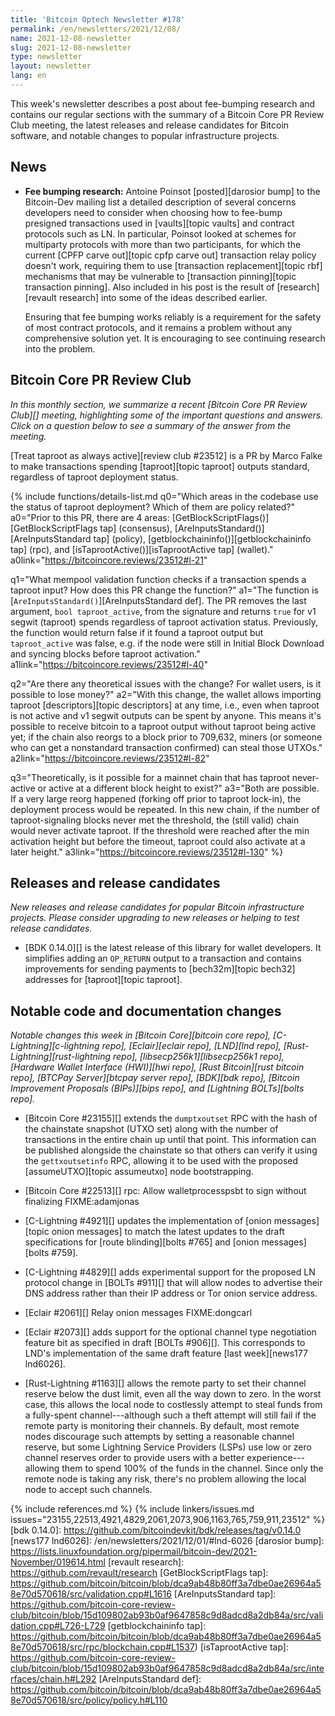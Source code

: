 ```yaml
---
title: 'Bitcoin Optech Newsletter #178'
permalink: /en/newsletters/2021/12/08/
name: 2021-12-08-newsletter
slug: 2021-12-08-newsletter
type: newsletter
layout: newsletter
lang: en
---
```

This week's newsletter describes a post about fee-bumping research and
contains our regular sections with the summary of a Bitcoin Core PR
Review Club meeting, the latest releases and release candidates for Bitcoin software,
and notable changes to popular infrastructure projects.

## News

- **Fee bumping research:** Antoine Poinsot [posted][darosior bump] to
  the Bitcoin-Dev mailing list a detailed description of several concerns
  developers need to consider when choosing how to fee-bump presigned
  transactions used in [vaults][topic vaults] and contract protocols
  such as LN.  In particular, Poinsot looked at schemes for multiparty
  protocols with more than two participants, for which the current [CPFP
  carve out][topic cpfp carve out] transaction relay policy doesn't
  work, requiring them to use [transaction replacement][topic rbf]
  mechanisms that may be vulnerable to [transaction pinning][topic
  transaction pinning].  Also included in his post is the result of
  [research][revault research] into some of the ideas described earlier.

    Ensuring that fee bumping works reliably is a requirement for the
    safety of most contract protocols, and it remains a problem without any
    comprehensive solution yet.  It is encouraging to see continuing
    research into the problem.

## Bitcoin Core PR Review Club

*In this monthly section, we summarize a recent [Bitcoin Core PR Review Club][]
meeting, highlighting some of the important questions and answers.  Click on a
question below to see a summary of the answer from the meeting.*

[Treat taproot as always active][review club #23512] is a PR by Marco Falke to
make transactions spending [taproot][topic taproot] outputs standard, regardless of taproot
deployment status.

{% include functions/details-list.md
  q0="Which areas in the codebase use the status of taproot deployment? Which of
  them are policy related?"
  a0="Prior to this PR, there are 4 areas:
  [GetBlockScriptFlags()][GetBlockScriptFlags tap] (consensus),
  [AreInputsStandard()][AreInputsStandard tap] (policy),
  [getblockchaininfo()][getblockchaininfo tap] (rpc), and
  [isTaprootActive()][isTaprootActive tap] (wallet)."
  a0link="https://bitcoincore.reviews/23512#l-21"

  q1="What mempool validation function checks if a transaction spends a taproot
  input? How does this PR change the function?"
  a1="The function is [`AreInputsStandard()`][AreInputsStandard def]. The PR
  removes the last argument, `bool taproot_active`, from the signature and returns
  `true` for v1 segwit (taproot) spends regardless of taproot activation status.
  Previously, the function would return false if it found a taproot output but
  `taproot_active` was false, e.g. if the node were still in Initial Block
  Download and syncing blocks before taproot activation."
  a1link="https://bitcoincore.reviews/23512#l-40"

  q2="Are there any theoretical issues with the change? For wallet users, is
  it possible to lose money?"
  a2="With this change, the wallet allows importing taproot [descriptors][topic descriptors] at any
  time, i.e., even when taproot is not active and v1 segwit outputs can be spent
  by anyone. This means it's possible to receive bitcoin to a taproot output
  without taproot being active yet; if the chain also reorgs to a block prior to
  709,632, miners (or someone who can get a nonstandard transaction confirmed) can
  steal those UTXOs."
  a2link="https://bitcoincore.reviews/23512#l-82"

  q3="Theoretically, is it possible for a mainnet chain that has taproot
  never-active or active at a different block height to exist?"
  a3="Both are possible. If a very large reorg happened (forking off prior to
  taproot lock-in), the deployment process would be repeated. In this new chain,
  if the number of taproot-signaling blocks never met the threshold, the (still
  valid) chain would never activate taproot. If the threshold were reached after
  the min activation height but before the timeout, taproot could also activate
  at a later height."
  a3link="https://bitcoincore.reviews/23512#l-130"
%}

## Releases and release candidates

*New releases and release candidates for popular Bitcoin infrastructure
projects.  Please consider upgrading to new releases or helping to test
release candidates.*

- [BDK 0.14.0][] is the latest release of this library for wallet
  developers.  It simplifies adding an `OP_RETURN` output to a
  transaction and contains improvements for sending payments to
  [bech32m][topic bech32] addresses for [taproot][topic taproot].

## Notable code and documentation changes

*Notable changes this week in [Bitcoin Core][bitcoin core repo],
[C-Lightning][c-lightning repo], [Eclair][eclair repo], [LND][lnd repo],
[Rust-Lightning][rust-lightning repo], [libsecp256k1][libsecp256k1
repo], [Hardware Wallet Interface (HWI)][hwi repo],
[Rust Bitcoin][rust bitcoin repo], [BTCPay Server][btcpay server repo],
[BDK][bdk repo], [Bitcoin Improvement Proposals (BIPs)][bips repo], and
[Lightning BOLTs][bolts repo].*

- [Bitcoin Core #23155][] extends the `dumptxoutset` RPC with the hash
  of the chainstate snapshot (UTXO set) along with the number of
  transactions in the entire chain up until that point.  This
  information can be published alongside the chainstate so that others
  can verify it using the `gettxoutsetinfo` RPC, allowing it to be used
  with the proposed [assumeUTXO][topic assumeutxo] node bootstrapping.

- [Bitcoin Core #22513][] rpc: Allow walletprocesspsbt to sign without finalizing FIXME:adamjonas

- [C-Lightning #4921][] updates the implementation of [onion
  messages][topic onion messages] to match the latest updates to the
  draft specifications for [route blinding][bolts #765] and [onion
  messages][bolts #759].

- [C-Lightning #4829][] adds experimental support for the proposed
  LN protocol change in [BOLTs #911][] that will allow nodes to advertise
  their DNS address rather than their IP address or Tor onion service
  address.

- [Eclair #2061][] Relay onion messages FIXME:dongcarl

- [Eclair #2073][] adds support for the optional channel type negotiation
  feature bit as specified in draft [BOLTs #906][].  This corresponds
  to LND's implementation of the same draft feature [last week][news177
  lnd6026].

- [Rust-Lightning #1163][] allows the remote party to set their channel
  reserve below the dust limit, even all the way down to zero.  In the
  worst case, this allows the local node to costlessly attempt to steal
  funds from a fully-spent channel---although such a theft attempt will
  still fail if the remote party is monitoring their channels.  By
  default, most remote nodes discourage such attempts by setting a
  reasonable channel reserve, but some Lightning Service Providers
  (LSPs) use low or zero channel reserves order to provide users with a
  better experience---allowing them to spend 100% of the funds in the
  channel.  Since only the remote node is taking any risk, there's no
  problem allowing the local node to accept such channels.

{% include references.md %}
{% include linkers/issues.md issues="23155,22513,4921,4829,2061,2073,906,1163,765,759,911,23512" %}
[bdk 0.14.0]: https://github.com/bitcoindevkit/bdk/releases/tag/v0.14.0
[news177 lnd6026]: /en/newsletters/2021/12/01/#lnd-6026
[darosior bump]: https://lists.linuxfoundation.org/pipermail/bitcoin-dev/2021-November/019614.html
[revault research]: https://github.com/revault/research
[GetBlockScriptFlags tap]: https://github.com/bitcoin/bitcoin/blob/dca9ab48b80ff3a7dbe0ae26964a58e70d570618/src/validation.cpp#L1616
[AreInputsStandard tap]: https://github.com/bitcoin-core-review-club/bitcoin/blob/15d109802ab93b0af9647858c9d8adcd8a2db84a/src/validation.cpp#L726-L729
[getblockchaininfo tap]: https://github.com/bitcoin/bitcoin/blob/dca9ab48b80ff3a7dbe0ae26964a58e70d570618/src/rpc/blockchain.cpp#L1537)
[isTaprootActive tap]: https://github.com/bitcoin-core-review-club/bitcoin/blob/15d109802ab93b0af9647858c9d8adcd8a2db84a/src/interfaces/chain.h#L292
[AreInputsStandard def]: https://github.com/bitcoin/bitcoin/blob/dca9ab48b80ff3a7dbe0ae26964a58e70d570618/src/policy/policy.h#L110

